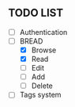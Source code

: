 ## TODO LIST 
- [ ] Authentication
- [ ] BREAD
    - [x] Browse
    - [x] Read
    - [ ] Edit
    - [ ] Add
    - [ ] Delete
- [ ] Tags system